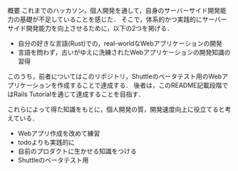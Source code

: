 概要
これまでのハッカソン，個人開発を通して，自身のサーバーサイド開発能力の基礎が不足していることを感じた．
そこで，体系的かつ実践的にサーバーサイド開発能力を向上させるために，以下の2つを掲げる．
- 自分の好きな言語(Rust)での，real-worldなWebアプリケーションの開発
- 言語を問わず，古いがゆえに洗練されたWebアプリケーションの開発知識の習得

このうち，前者についてはこのリポジトリ，Shuttleのベータテスト用のWebアプリケーションを作成することで達成する．
後者は，このREADME記載段階ではRails Tutorialを通じて達成することを目指す．

これらによって得た知識をもとに，個人開発の質，開発速度向上に役立てると考えている．

- Webアプリ作成を改めて練習
- todoよりも実践的に
- 自前のプロダクトに生かせる知識をつける
- Shuttleのベータテスト用
